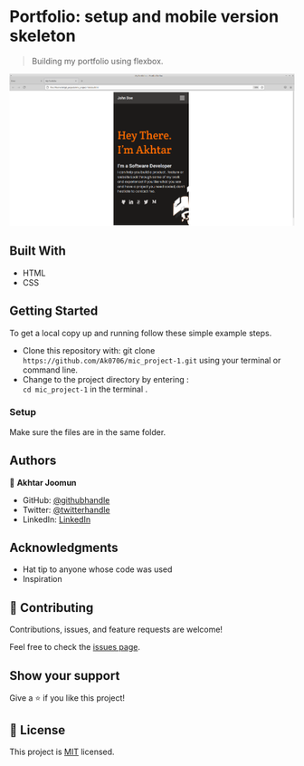 
# Portfolio: setup and mobile version skeleton
> Building my portfolio using flexbox.

![screenshot](./screenshot.png)

## Built With
- HTML
- CSS

## Getting Started
To get a local copy up and running follow these simple example steps.
- Clone this repository with: git clone ```https://github.com/Ak0706/mic_project-1.git``` using your terminal or command line.
- Change to the project directory by entering : <br>
```cd mic_project-1``` in the terminal .


### Setup
Make sure the files are in the same folder. 


## Authors
👤 **Akhtar Joomun**
- GitHub: [@githubhandle](https://github.com/Ak0706)
- Twitter: [@twitterhandle](https://twitter.com/Akhtar54272024)
- LinkedIn: [LinkedIn](https://www.linkedin.com/in/akhtar-joomun-0b86021b8/)

## Acknowledgments
- Hat tip to anyone whose code was used
- Inspiration

## 🤝 Contributing
Contributions, issues, and feature requests are welcome!

Feel free to check the [issues page](../../issues/).

## Show your support
Give a ⭐️ if you like this project!

## :memo: License
This project is [MIT](https://choosealicense.com/licenses/mit/) licensed.